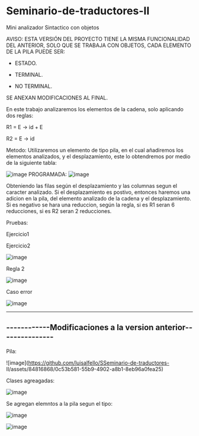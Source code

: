 # Seminario-de-traductores-II
Mini analizador Sintactico con objetos

AVISO: ESTA VERSIÓN DEL PROYECTO TIENE LA MISMA FUNCIONALIDAD DEL ANTERIOR, SOLO QUE SE TRABAJA CON OBJETOS, CADA ELEMENTO DE LA PILA PUEDE SER:

- ESTADO.

- TERMINAL.

- NO TERMINAL.

SE ANEXAN MODIFICACIONES AL FINAL.

En este trabajo analizaremos los elementos de la cadena, solo aplicando dos reglas:

R1 = E -> id + E

R2 = E -> id

Metodo:
Utilizaremos un elemento de tipo pila, en el cual añadiremos los elementos analizados, y el desplazamiento, este lo obtendremos por medio de la siguiente tabla:

![image](https://github.com/luisalfello/SSeminario-de-traductores-II/assets/84816868/afe00c0a-ea71-4c76-94f3-dcc67c529468)
PROGRAMADA:
![image](https://github.com/luisalfello/SSeminario-de-traductores-II/assets/84816868/ea71a9d0-83ac-4aad-a073-8a8f74030bd4)

Obteniendo las filas según el desplazamiento y las columnas segun el caracter analizado.
Si el desplazamiento es postivo, entonces haremos una adicion en la pila, del elemento analizado de la cadena y el desplazamiento.
Si es negativo se hara una reduccion, según la regla, si es R1 seran 6 reducciones, si es R2 seran 2 reducciones.


Pruebas:

Ejercicio1



Ejercicio2

![image](https://github.com/luisalfello/SSeminario-de-traductores-II/assets/84816868/e43c1d15-9cae-4b89-8802-79d955e47fba)

Regla 2

![image](https://github.com/luisalfello/SSeminario-de-traductores-II/assets/84816868/9fcfd2f9-2777-4279-82c2-d3a5536fb892)

Caso error

![image](https://github.com/luisalfello/SSeminario-de-traductores-II/assets/84816868/0cbfe214-547f-48aa-9672-30eb01938473)

---------------------------------------------------------------
------------Modificaciones a la version anterior---------------
---------------------------------------------------------------

Pila:

![image](https://github.com/luisalfello/SSeminario-de-traductores-
II/assets/84816868/0c53b581-55b9-4902-a8b1-8eb96a0fea25)

Clases agreagadas:

![image](https://github.com/luisalfello/SSeminario-de-traductores-II/assets/84816868/afbd7743-cb93-4e37-9d48-006cee910589)

Se agregan elemntos a la pila segun el tipo:

![image](https://github.com/luisalfello/SSeminario-de-traductores-II/assets/84816868/0fb93533-6d24-44d5-aa0f-766a8bb7f279)

![image](https://github.com/luisalfello/SSeminario-de-traductores-II/assets/84816868/0ac857d2-cdf7-4ade-9795-af53bb33c406)


